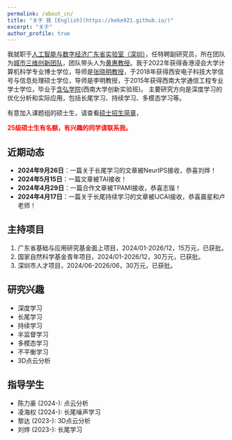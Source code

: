 ```yaml
---
permalink: /about_cn/
title: "关于 我 [English](https://keke921.github.io/)"
excerpt: "关于"
author_profile: true
---
```


我就职于[人工智能与数字经济广东省实验室（深圳）]((https://www.gml.ac.cn//))，任特聘副研究员，所在团队为[城市三维创新团队](https://vcc.tech/index.html)，团队带头人为[黄惠教授](https://vcc.tech/~huihuang/home)。我于2022年获得香港浸会大学计算机科学专业博士学位，导师是[张晓明教授](http://www.comp.hkbu.edu.hk/~ymc/)，于2018年获得西安电子科技大学信号与信息处理硕士学位，导师是李明教授，于2015年获得西南大学通信工程专业学士学位，毕业于[含弘学院](http://hanhong.swu.edu.cn/index.htm)(西南大学创新实验班)。 主要研究方向是深度学习的优化分析和实际应用，包括长尾学习、持续学习、多模态学习等。

有意加入课题组的硕士生，请查看[硕士招生简章](http://keke921.github.io/postgraduate)，

<span style="color:red">**25级硕士生有名额，有兴趣的同学请联系我。**</span>


## 近期动态
* **2024年9月26日**：一篇关于长尾学习的文章被NeurIPS接收，恭喜刘烨！
* **2024年5月15日**：一篇文章被TAI接收！
* **2024年4月29日**：一篇合作文章被TPAMI接收，恭喜志锴！
* **2024年4月17日**：一篇关于长尾持续学习的文章被IJCAI接收，恭喜晨星和卢老师！

<!--
* **2023年12月9日**：一篇文章被AAAI接收！
* **2023年12月4日**：广东省基础与应用研究基金面上项目成功立项。
* **2023年10月10日**：一篇合作文章被TPAMI接收，恭喜伟超！
* **2023年8月24日**：国家自然科学基金青年项目成功立项。
* **2023年8月22日**：一篇合作文章被TCSVT接收，恭喜志锴！
* **2023年2月28日**：一篇文章被CVPR接收，恭喜金焱和卢老师！
* **2022年12月12日**：入职光明实验室，成功找到找到组织（[VCC](https://vcc.tech/index.html)）。
-->


## 主持项目

1. 广东省基础与应用研究基金面上项目，2024/01-2026/12，15万元，已获批。
2. 国家自然科学基金青年项目，2024/01-2026/12，30万元，已获批。
3. 深圳市人才项目，2024/06-2026/06，30万元，已获批。


## 研究兴趣

* 深度学习
* 长尾学习
* 持续学习
* 半监督学习
* 多模态学习
* 不平衡学习
* 3D点云分析



## 指导学生
* 陈力豪 (2024-): 点云分析
* 凌海权 (2024-): 长尾噪声学习
* 黎达 (2023-): 3D点云分析
* 刘烨 (2023-): 长尾学习
